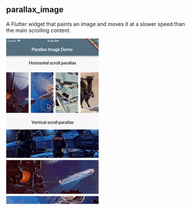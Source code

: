 ## parallax_image

A Flutter widget that paints an image and moves it at a slower speed than the main scrolling content.

![](images/parallax_image1.gif)